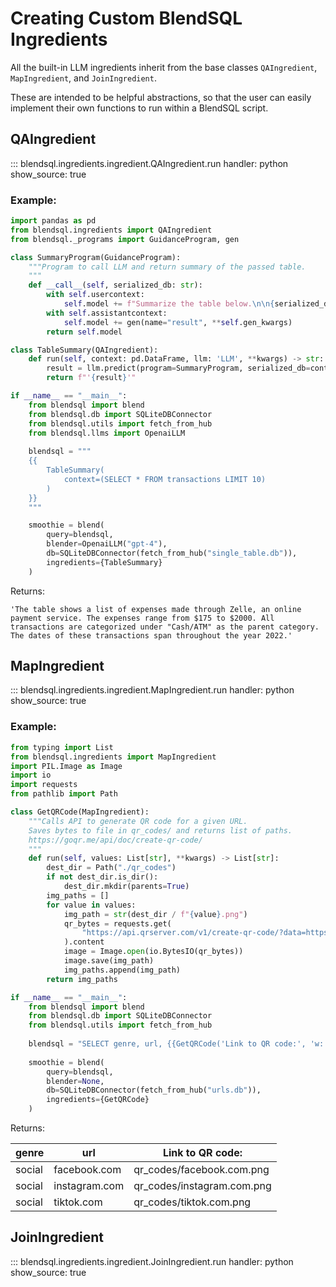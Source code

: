 # Creating Custom BlendSQL Ingredients

All the built-in LLM ingredients inherit from the base classes `QAIngredient`, `MapIngredient`, and `JoinIngredient`.

These are intended to be helpful abstractions, so that the user can easily implement their own functions to run within a BlendSQL script.

## QAIngredient

::: blendsql.ingredients.ingredient.QAIngredient.run
    handler: python
    show_source: true

### Example:

```python
import pandas as pd
from blendsql.ingredients import QAIngredient
from blendsql._programs import GuidanceProgram, gen

class SummaryProgram(GuidanceProgram):
    """Program to call LLM and return summary of the passed table.
    """
    def __call__(self, serialized_db: str):
        with self.usercontext:
            self.model += f"Summarize the table below.\n\n{serialized_db}\n"
        with self.assistantcontext:
            self.model += gen(name="result", **self.gen_kwargs)
        return self.model

class TableSummary(QAIngredient):
    def run(self, context: pd.DataFrame, llm: 'LLM', **kwargs) -> str:
        result = llm.predict(program=SummaryProgram, serialized_db=context.to_string())["result"]
        return f"'{result}'"

if __name__ == "__main__":
    from blendsql import blend
    from blendsql.db import SQLiteDBConnector
    from blendsql.utils import fetch_from_hub
    from blendsql.llms import OpenaiLLM
    
    blendsql = """
    {{
        TableSummary(
            context=(SELECT * FROM transactions LIMIT 10)
        )
    }}
    """

    smoothie = blend(
        query=blendsql,
        blender=OpenaiLLM("gpt-4"),
        db=SQLiteDBConnector(fetch_from_hub("single_table.db")),
        ingredients={TableSummary}
    )
```

Returns:

```
'The table shows a list of expenses made through Zelle, an online payment service. The expenses range from $175 to $2000. All transactions are categorized under "Cash/ATM" as the parent category. The dates of these transactions span throughout the year 2022.'
```

## MapIngredient

::: blendsql.ingredients.ingredient.MapIngredient.run
    handler: python
    show_source: true

### Example:

```python
from typing import List
from blendsql.ingredients import MapIngredient
import PIL.Image as Image
import io
import requests
from pathlib import Path

class GetQRCode(MapIngredient):
    """Calls API to generate QR code for a given URL.
    Saves bytes to file in qr_codes/ and returns list of paths.
    https://goqr.me/api/doc/create-qr-code/
    """
    def run(self, values: List[str], **kwargs) -> List[str]:
        dest_dir = Path("./qr_codes")
        if not dest_dir.is_dir():
            dest_dir.mkdir(parents=True)
        img_paths = []
        for value in values:
            img_path = str(dest_dir / f"{value}.png")
            qr_bytes = requests.get(
                "https://api.qrserver.com/v1/create-qr-code/?data=https://{}/&size=100x100".format(value)
            ).content
            image = Image.open(io.BytesIO(qr_bytes))
            image.save(img_path)
            img_paths.append(img_path)
        return img_paths

if __name__ == "__main__":
    from blendsql import blend
    from blendsql.db import SQLiteDBConnector
    from blendsql.utils import fetch_from_hub
    
    blendsql = "SELECT genre, url, {{GetQRCode('Link to QR code:', 'w::url')}} FROM w WHERE genre = 'social'"
    
    smoothie = blend(
        query=blendsql,
        blender=None,
        db=SQLiteDBConnector(fetch_from_hub("urls.db")),
        ingredients={GetQRCode}
    )
```

Returns:

| genre  | url           | Link to QR code:      |
|--------|---------------|-----------------------|
| social | facebook.com  | qr_codes/facebook.com.png  |
| social | instagram.com | qr_codes/instagram.com.png |
| social | tiktok.com    | qr_codes/tiktok.com.png    |

## JoinIngredient

::: blendsql.ingredients.ingredient.JoinIngredient.run
    handler: python
    show_source: true